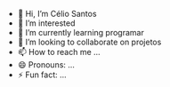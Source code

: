 - 👋 Hi, I’m Célio Santos
- 👀 I’m interested 
- 🌱 I’m currently learning  programar
- 💞️ I’m looking to collaborate on projetos
- 📫 How to reach me ...
- 😄 Pronouns: ...
- ⚡ Fun fact: ...

<!---
Celiosantoss/Celiosantoss is a ✨ special ✨ repository because its `README.md` (this file) appears on your GitHub profile.
You can click the Preview link to take a look at your changes.
--->
